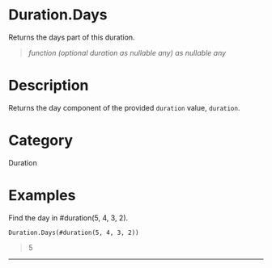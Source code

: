 ﻿# Duration.Days
Returns the days part of this duration.
> _function (optional duration as nullable any) as nullable any_
# Description 
Returns the day component of the provided <code>duration</code> value, <code>duration</code>.
# Category 
Duration
# Examples 
Find the day in #duration(5, 4, 3, 2).
```
Duration.Days(#duration(5, 4, 3, 2))
```
> 5
***
